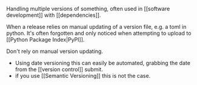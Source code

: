 Handling multiple versions of something, 
often used in [[software development]] with [[dependencies]].

When a release relies on manual updating of a version file, e.g. a toml in python.
It's often forgotten and only noticed when attempting to upload to [[Python Package Index|PyPI]].

Don't rely on manual version updating. 
- Using date versioning this can easily be automated, grabbing the date from the [[version control]] submit.
- if you use [[Semantic Versioning]] this is not the case.